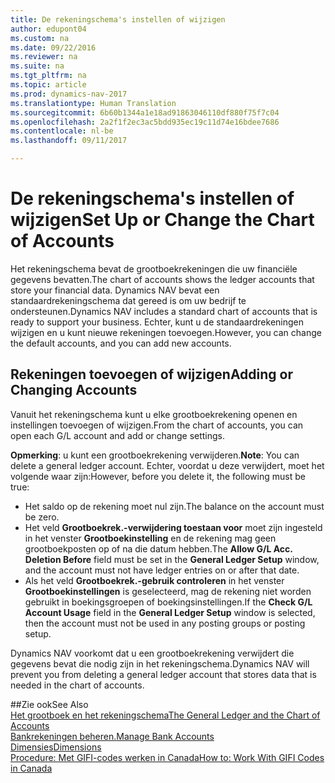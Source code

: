 ```yaml
---
title: De rekeningschema's instellen of wijzigen
author: edupont04
ms.custom: na
ms.date: 09/22/2016
ms.reviewer: na
ms.suite: na
ms.tgt_pltfrm: na
ms.topic: article
ms.prod: dynamics-nav-2017
ms.translationtype: Human Translation
ms.sourcegitcommit: 6b60b1344a1e18ad91863046110df880f75f7c04
ms.openlocfilehash: 2a2f1f2ec3ac5bdd935ec19c11d74e16bdee7686
ms.contentlocale: nl-be
ms.lasthandoff: 09/11/2017

---
```


# <a name="set-up-or-change-the-chart-of-accounts"></a><span data-ttu-id="37987-102">De rekeningschema's instellen of wijzigen</span><span class="sxs-lookup"><span data-stu-id="37987-102">Set Up or Change the Chart of Accounts</span></span>
<span data-ttu-id="37987-103">Het rekeningschema bevat de grootboekrekeningen die uw financiële gegevens bevatten.</span><span class="sxs-lookup"><span data-stu-id="37987-103">The chart of accounts shows the ledger accounts that store your financial data.</span></span> <span data-ttu-id="37987-104">Dynamics NAV bevat een standaardrekeningschema dat gereed is om uw bedrijf te ondersteunen.</span><span class="sxs-lookup"><span data-stu-id="37987-104">Dynamics NAV includes a standard chart of accounts that is ready to support your business.</span></span>
<span data-ttu-id="37987-105">Echter, kunt u de standaardrekeningen wijzigen en u kunt nieuwe rekeningen toevoegen.</span><span class="sxs-lookup"><span data-stu-id="37987-105">However, you can change the default accounts, and you can add new accounts.</span></span>  

## <a name="adding-or-changing-accounts"></a><span data-ttu-id="37987-106">Rekeningen toevoegen of wijzigen</span><span class="sxs-lookup"><span data-stu-id="37987-106">Adding or Changing Accounts</span></span>
<span data-ttu-id="37987-107">Vanuit het rekeningschema kunt u elke grootboekrekening openen en instellingen toevoegen of wijzigen.</span><span class="sxs-lookup"><span data-stu-id="37987-107">From the chart of accounts, you can open each G/L account and add or change settings.</span></span>

<span data-ttu-id="37987-108">**Opmerking**: u kunt een grootboekrekening verwijderen.</span><span class="sxs-lookup"><span data-stu-id="37987-108">**Note**: You can delete a general ledger account.</span></span> <span data-ttu-id="37987-109">Echter, voordat u deze verwijdert, moet het volgende waar zijn:</span><span class="sxs-lookup"><span data-stu-id="37987-109">However, before you delete it, the following must be true:</span></span>  
- <span data-ttu-id="37987-110">Het saldo op de rekening moet nul zijn.</span><span class="sxs-lookup"><span data-stu-id="37987-110">The balance on the account must be zero.</span></span>  
- <span data-ttu-id="37987-111">Het veld **Grootboekrek.-verwijdering toestaan voor** moet zijn ingesteld in het venster **Grootboekinstelling** en de rekening mag geen grootboekposten op of na die datum hebben.</span><span class="sxs-lookup"><span data-stu-id="37987-111">The **Allow G/L Acc. Deletion Before** field must be set in the **General Ledger Setup** window, and the account must not have ledger entries on or after that date.</span></span>  
- <span data-ttu-id="37987-112">Als het veld **Grootboekrek.-gebruik controleren** in het venster **Grootboekinstellingen** is geselecteerd, mag de rekening niet worden gebruikt in boekingsgroepen of boekingsinstellingen.</span><span class="sxs-lookup"><span data-stu-id="37987-112">If the **Check G/L Account Usage** field in the **General Ledger Setup** window is selected, then the account must not be used in any posting groups or posting setup.</span></span>  

<span data-ttu-id="37987-113">Dynamics NAV voorkomt dat u een grootboekrekening verwijdert die gegevens bevat die nodig zijn in het rekeningschema.</span><span class="sxs-lookup"><span data-stu-id="37987-113">Dynamics NAV will prevent you from deleting a general ledger account that stores data that is needed in the chart of accounts.</span></span>  

##<a name="see-also"></a><span data-ttu-id="37987-114">Zie ook</span><span class="sxs-lookup"><span data-stu-id="37987-114">See Also</span></span>  
[<span data-ttu-id="37987-115">Het grootboek en het rekeningschema</span><span class="sxs-lookup"><span data-stu-id="37987-115">The General Ledger and the Chart of Accounts</span></span>](finance-setup-general-ledger.md)  
[<span data-ttu-id="37987-116">Bankrekeningen beheren.</span><span class="sxs-lookup"><span data-stu-id="37987-116">Manage Bank Accounts</span></span>](bank-manage-bank-accounts.md)  
[<span data-ttu-id="37987-117">Dimensies</span><span class="sxs-lookup"><span data-stu-id="37987-117">Dimensions</span></span>](finance-setup-dimensions.md)  
[<span data-ttu-id="37987-118">Procedure: Met GIFI-codes werken in Canada</span><span class="sxs-lookup"><span data-stu-id="37987-118">How to: Work With GIFI Codes in Canada</span></span>](ca-finance-setup-work-GiFI-codes.md)

